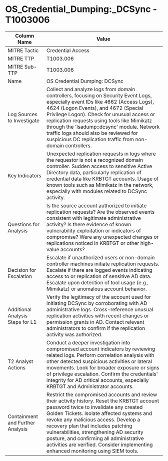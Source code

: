 # OS_Credential_Dumping:_DCSync - T1003006

| Column Name | Value |
|-------------|-------|
| MITRE Tactic | Credential Access |
| MITRE TTP | T1003.006 |
| MITRE Sub-TTP | T1003.006 |
| Name | OS Credential Dumping: DCSync |
| Log Sources to Investigate | Collect and analyze logs from domain controllers, focusing on Security Event Logs, especially event IDs like 4662 (Access Logs), 4624 (Logon Events), and 4672 (Special Privilege Logon). Check for unusual access or replication requests using tools like Mimikatz through the 'lsadump::dcsync' module. Network traffic logs should also be reviewed for suspicious DC replication traffic from non-domain controllers. |
| Key Indicators | Unexpected replication requests in logs where the requestor is not a recognized domain controller. Sudden access to sensitive Active Directory data, particularly replication of credential data like KRBTGT accounts. Usage of known tools such as Mimikatz in the network, especially with modules related to DCSync activity. |
| Questions for Analysis | Is the source account authorized to initiate replication requests? Are the observed events consistent with legitimate administrative activity? Is there evidence of known vulnerability exploitation or indicators of compromise? Were any unexpected changes or replications noticed in KRBTGT or other high-value accounts? |
| Decision for Escalation | Escalate if unauthorized users or non-domain controller machines initiate replication requests. Escalate if there are logged events indicating access to or replication of sensitive AD data. Escalate upon detection of tool usage (e.g., Mimikatz) or anomalous account behavior. |
| Additional Analysis Steps for L1 | Verify the legitimacy of the account used for initiating DCSync by corroborating with AD administrative logs. Cross-reference unusual replication activities with recent changes or permission grants in AD. Contact relevant administrators to confirm if the replication activity was authorized. |
| T2 Analyst Actions | Conduct a deeper investigation into compromised account indicators by reviewing related logs. Perform correlation analysis with other detected suspicious activities or lateral movements. Look for broader exposure or signs of privilege escalation. Confirm the credentials' integrity for AD critical accounts, especially KRBTGT and Administrator accounts. |
| Containment and Further Analysis | Restrict the compromised accounts and review their activity history. Reset the KRBTGT account password twice to invalidate any created Golden Tickets. Isolate affected systems and revoke any malicious access. Develop a recovery plan that includes patching vulnerabilities, strengthening AD security posture, and confirming all administrative activities are verified. Consider implementing enhanced monitoring using SIEM tools. |
